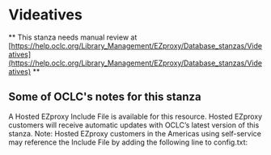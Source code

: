 # Videatives
** This stanza needs manual review at [https://help.oclc.org/Library_Management/EZproxy/Database_stanzas/Videatives](https://help.oclc.org/Library_Management/EZproxy/Database_stanzas/Videatives) **

## Some of OCLC's notes for this stanza

A Hosted EZproxy Include File is available for this resource. Hosted EZproxy customers will receive automatic updates with OCLC&rsquo;s latest version of this stanza. Note: Hosted EZproxy customers in the Americas using self-service may reference the Include File by adding the following line to config.txt:

&nbsp;

&nbsp;

